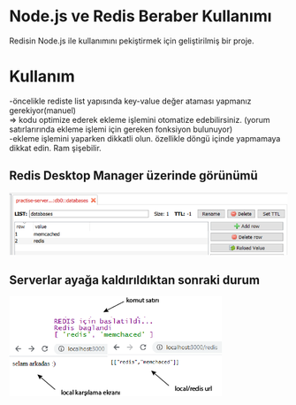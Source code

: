 # Node.js ve Redis Beraber Kullanımı  

Redisin Node.js ile kullanımını pekiştirmek için geliştirilmiş bir proje.  

# Kullanım
-öncelikle rediste list yapısında key-value değer ataması yapmanız gerekiyor(manuel)  
=> kodu optimize ederek ekleme işlemini otomatize edebilirsiniz. (yorum satırlarırında ekleme işlemi için gereken fonksiyon bulunuyor)  
-ekleme işlemini yaparken dikkatli olun. özellikle döngü içinde yapmamaya dikkat edin. Ram şişebilir.  

## Redis Desktop Manager üzerinde görünümü  
![rdm](https://github.com/alperenkbd/Nodejs-Redis-practise/blob/master/view/ss/dektopm.png)    
  ## Serverlar ayağa kaldırıldıktan sonraki durum  
  ![rdm](https://github.com/alperenkbd/Nodejs-Redis-practise/blob/master/view/ss/sondata.png)  
